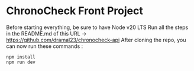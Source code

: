 # ChronoCheck Front Project

Before starting everything, be sure to have Node v20 LTS
Run all the steps in the README.md of this URL &rarr; https://github.com/dramal23/chronocheck-api
After cloning the repo, you can now run these commands :

```
npm install
npm run dev
```
